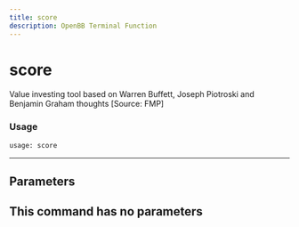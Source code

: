 ```yaml
---
title: score
description: OpenBB Terminal Function
---
```


# score

Value investing tool based on Warren Buffett, Joseph Piotroski and Benjamin Graham thoughts [Source: FMP]
### Usage 
```python
usage: score
```
---
## Parameters
This command has no parameters
---
